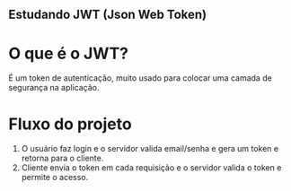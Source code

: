 ## Estudando JWT (Json Web Token)

# O que é o JWT?
É um token de autenticação, muito usado para colocar uma camada de segurança na aplicação.

# Fluxo do projeto
1. O usuário faz login e o servidor valida email/senha e gera um token e retorna para o cliente.
2. Cliente envia o token em cada requisição e o servidor valida o token e permite o acesso.

